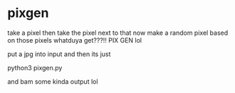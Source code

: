 # pixgen
take a pixel then take the pixel next to that now make a random pixel based on those pixels whatduya get???!! PIX GEN lol


put a jpg into input and then its just 



python3 pixgen.py

and bam some kinda output lol

